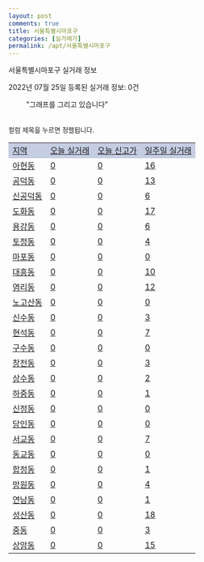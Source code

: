 ```yaml
---
layout: post
comments: true
title: 서울특별시마포구
categories: [실거래가]
permalink: /apt/서울특별시마포구
---
```


서울특별시마포구 실거래 정보

2022년 07월 25일 등록된 실거래 정보: 0건

<!--<script async src="https://pagead2.googlesyndication.com/pagead/js/adsbygoogle.js?client=ca-pub-3485438051770037"
 crossorigin="anonymous"></script>-->

<script type="text/javascript">
  google.charts.load('current', {'packages':['corechart']});
  google.charts.setOnLoadCallback(drawChart);

  function drawChart() {
    var data = google.visualization.arrayToDataTable([['거래일', '매매', '전월세', '전매'], ['21-01', 0, 7, 1], ['21-02', 0, 1, 0], ['21-03', 0, 5, 0], ['21-04', 0, 1, 0], ['21-05', 0, 5, 0], ['21-06', 1, 141, 0], ['21-07', 132, 458, 5], ['21-08', 168, 745, 4], ['21-09', 116, 498, 5], ['21-10', 89, 610, 3], ['21-11', 46, 539, 2], ['21-12', 60, 740, 0], ['22-01', 53, 679, 2], ['22-02', 31, 776, 1], ['22-03', 54, 751, 0], ['22-04', 73, 686, 2], ['22-05', 71, 692, 0], ['22-06', 43, 620, 4], ['22-07', 10, 265, 0]]);

    var options = {
      title: '최근 1년간 유형별 거래량 추이',
      legend: { position: 'bottom' }
    };

    setTimeout(function() {
        var chart = new google.visualization.LineChart(document.getElementById('columnchart_material'));
        chart.draw(data, (options));
        document.getElementById('loading').style.display = 'none';
        var dayLabel = (new Date()).getDay();
        if (dayLabel < 2) {
            sorttable.innerSortFunction.apply(document.getElementById('week'), []);
            sorttable.innerSortFunction.apply(document.getElementById('week'), []);        
        }
        else {
            sorttable.innerSortFunction.apply(document.getElementById('today'), []);
            sorttable.innerSortFunction.apply(document.getElementById('today'), []);
        }
    }, 200);

  }
</script>

<div id="loading" style="z-index:20; display: block; margin-left: 35px">"그래프를 그리고 있습니다"</div>
<div id="columnchart_material" style="width: 95%; margin-left: -35px; display: block"></div>
<!--<div style="width: 95%; margin-left: -35px; display: block">
      <script async src="https://pagead2.googlesyndication.com/pagead/js/adsbygoogle.js?client=ca-pub-3485438051770037"
          crossorigin="anonymous"></script>
      <ins class="adsbygoogle"
          style="display:block"
          data-ad-format="fluid"
          data-ad-layout-key="-fb+5w+4e-db+86"
          data-ad-client="ca-pub-3485438051770037"
          data-ad-slot="1827090281"></ins>
      <script>
          (adsbygoogle = window.adsbygoogle || []).push({});
      </script>
</div>-->
<br>

<font size='small' style='font-size: small;'>컬럼 제목을 누르면 정렬됩니다.</font>
<table class="sortable">
  <tr style='background-color: rgba(114, 132, 186,0.4);'>
    <td id="region"><a href="#">지역</a></td>
    <td id="today"><a href="#">오늘 실거래</a></td>
    <td id="today_new"><a href="#">오늘 신고가</a></td>
    <td id="week"><a href="#">일주일 실거래</a></td>
  </tr>

  
  <tr class="item">
    <td><a href="서울특별시마포구아현동">아현동</a></td>
    <td><a href="서울특별시마포구아현동">0</a></td>
    <td><a href="서울특별시마포구아현동">0</a></td>
    <td><a href="서울특별시마포구아현동">16</a></td>
  </tr>
    

  <tr class="item">
    <td><a href="서울특별시마포구공덕동">공덕동</a></td>
    <td><a href="서울특별시마포구공덕동">0</a></td>
    <td><a href="서울특별시마포구공덕동">0</a></td>
    <td><a href="서울특별시마포구공덕동">13</a></td>
  </tr>
    

  <tr class="item">
    <td><a href="서울특별시마포구신공덕동">신공덕동</a></td>
    <td><a href="서울특별시마포구신공덕동">0</a></td>
    <td><a href="서울특별시마포구신공덕동">0</a></td>
    <td><a href="서울특별시마포구신공덕동">6</a></td>
  </tr>
    

  <tr class="item">
    <td><a href="서울특별시마포구도화동">도화동</a></td>
    <td><a href="서울특별시마포구도화동">0</a></td>
    <td><a href="서울특별시마포구도화동">0</a></td>
    <td><a href="서울특별시마포구도화동">17</a></td>
  </tr>
    

  <tr class="item">
    <td><a href="서울특별시마포구용강동">용강동</a></td>
    <td><a href="서울특별시마포구용강동">0</a></td>
    <td><a href="서울특별시마포구용강동">0</a></td>
    <td><a href="서울특별시마포구용강동">6</a></td>
  </tr>
    

  <tr class="item">
    <td><a href="서울특별시마포구토정동">토정동</a></td>
    <td><a href="서울특별시마포구토정동">0</a></td>
    <td><a href="서울특별시마포구토정동">0</a></td>
    <td><a href="서울특별시마포구토정동">4</a></td>
  </tr>
    

  <tr class="item">
    <td><a href="서울특별시마포구마포동">마포동</a></td>
    <td><a href="서울특별시마포구마포동">0</a></td>
    <td><a href="서울특별시마포구마포동">0</a></td>
    <td><a href="서울특별시마포구마포동">0</a></td>
  </tr>
    

  <tr class="item">
    <td><a href="서울특별시마포구대흥동">대흥동</a></td>
    <td><a href="서울특별시마포구대흥동">0</a></td>
    <td><a href="서울특별시마포구대흥동">0</a></td>
    <td><a href="서울특별시마포구대흥동">10</a></td>
  </tr>
    

  <tr class="item">
    <td><a href="서울특별시마포구염리동">염리동</a></td>
    <td><a href="서울특별시마포구염리동">0</a></td>
    <td><a href="서울특별시마포구염리동">0</a></td>
    <td><a href="서울특별시마포구염리동">12</a></td>
  </tr>
    

  <tr class="item">
    <td><a href="서울특별시마포구노고산동">노고산동</a></td>
    <td><a href="서울특별시마포구노고산동">0</a></td>
    <td><a href="서울특별시마포구노고산동">0</a></td>
    <td><a href="서울특별시마포구노고산동">0</a></td>
  </tr>
    

  <tr class="item">
    <td><a href="서울특별시마포구신수동">신수동</a></td>
    <td><a href="서울특별시마포구신수동">0</a></td>
    <td><a href="서울특별시마포구신수동">0</a></td>
    <td><a href="서울특별시마포구신수동">3</a></td>
  </tr>
    

  <tr class="item">
    <td><a href="서울특별시마포구현석동">현석동</a></td>
    <td><a href="서울특별시마포구현석동">0</a></td>
    <td><a href="서울특별시마포구현석동">0</a></td>
    <td><a href="서울특별시마포구현석동">7</a></td>
  </tr>
    

  <tr class="item">
    <td><a href="서울특별시마포구구수동">구수동</a></td>
    <td><a href="서울특별시마포구구수동">0</a></td>
    <td><a href="서울특별시마포구구수동">0</a></td>
    <td><a href="서울특별시마포구구수동">0</a></td>
  </tr>
    

  <tr class="item">
    <td><a href="서울특별시마포구창전동">창전동</a></td>
    <td><a href="서울특별시마포구창전동">0</a></td>
    <td><a href="서울특별시마포구창전동">0</a></td>
    <td><a href="서울특별시마포구창전동">3</a></td>
  </tr>
    

  <tr class="item">
    <td><a href="서울특별시마포구상수동">상수동</a></td>
    <td><a href="서울특별시마포구상수동">0</a></td>
    <td><a href="서울특별시마포구상수동">0</a></td>
    <td><a href="서울특별시마포구상수동">2</a></td>
  </tr>
    

  <tr class="item">
    <td><a href="서울특별시마포구하중동">하중동</a></td>
    <td><a href="서울특별시마포구하중동">0</a></td>
    <td><a href="서울특별시마포구하중동">0</a></td>
    <td><a href="서울특별시마포구하중동">1</a></td>
  </tr>
    

  <tr class="item">
    <td><a href="서울특별시마포구신정동">신정동</a></td>
    <td><a href="서울특별시마포구신정동">0</a></td>
    <td><a href="서울특별시마포구신정동">0</a></td>
    <td><a href="서울특별시마포구신정동">0</a></td>
  </tr>
    

  <tr class="item">
    <td><a href="서울특별시마포구당인동">당인동</a></td>
    <td><a href="서울특별시마포구당인동">0</a></td>
    <td><a href="서울특별시마포구당인동">0</a></td>
    <td><a href="서울특별시마포구당인동">0</a></td>
  </tr>
    

  <tr class="item">
    <td><a href="서울특별시마포구서교동">서교동</a></td>
    <td><a href="서울특별시마포구서교동">0</a></td>
    <td><a href="서울특별시마포구서교동">0</a></td>
    <td><a href="서울특별시마포구서교동">7</a></td>
  </tr>
    

  <tr class="item">
    <td><a href="서울특별시마포구동교동">동교동</a></td>
    <td><a href="서울특별시마포구동교동">0</a></td>
    <td><a href="서울특별시마포구동교동">0</a></td>
    <td><a href="서울특별시마포구동교동">0</a></td>
  </tr>
    

  <tr class="item">
    <td><a href="서울특별시마포구합정동">합정동</a></td>
    <td><a href="서울특별시마포구합정동">0</a></td>
    <td><a href="서울특별시마포구합정동">0</a></td>
    <td><a href="서울특별시마포구합정동">1</a></td>
  </tr>
    

  <tr class="item">
    <td><a href="서울특별시마포구망원동">망원동</a></td>
    <td><a href="서울특별시마포구망원동">0</a></td>
    <td><a href="서울특별시마포구망원동">0</a></td>
    <td><a href="서울특별시마포구망원동">4</a></td>
  </tr>
    

  <tr class="item">
    <td><a href="서울특별시마포구연남동">연남동</a></td>
    <td><a href="서울특별시마포구연남동">0</a></td>
    <td><a href="서울특별시마포구연남동">0</a></td>
    <td><a href="서울특별시마포구연남동">1</a></td>
  </tr>
    

  <tr class="item">
    <td><a href="서울특별시마포구성산동">성산동</a></td>
    <td><a href="서울특별시마포구성산동">0</a></td>
    <td><a href="서울특별시마포구성산동">0</a></td>
    <td><a href="서울특별시마포구성산동">18</a></td>
  </tr>
    

  <tr class="item">
    <td><a href="서울특별시마포구중동">중동</a></td>
    <td><a href="서울특별시마포구중동">0</a></td>
    <td><a href="서울특별시마포구중동">0</a></td>
    <td><a href="서울특별시마포구중동">3</a></td>
  </tr>
    

  <tr class="item">
    <td><a href="서울특별시마포구상암동">상암동</a></td>
    <td><a href="서울특별시마포구상암동">0</a></td>
    <td><a href="서울특별시마포구상암동">0</a></td>
    <td><a href="서울특별시마포구상암동">15</a></td>
  </tr>
    


</table>


    
